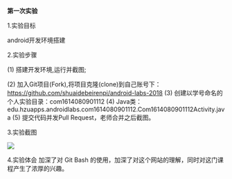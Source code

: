**第一次实验** 

1.实验目标 

android开发环境搭建 

2.实验步骤 

(1) 搭建开发环境,运行并截图; 

(2) 加入Git项目(Fork),将项目克隆(clone)到自己账号下：https://github.com/shuaidebeirenpi/android-labs-2018
(3) 创建以学号命名的个人实验目录：com1614080901112
(4) Java类：edu.hzuapps.androidlabs.com1614080901112.Com1614080901112Activity.java 
(5) 提交代码并发Pull Request，老师合并之后截图。 

3.实验截图 

![](https://github.com/shuaidebeirenpi/android-labs-2018/blob/master/com1614080901112/Com1614080901112.png) 

4.实验体会 
加深了对 Git Bash 的使用，加深了对这个网站的理解，同时对这门课程产生了浓厚的兴趣。
